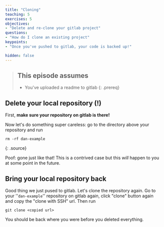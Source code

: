 ```yaml
---
title: "Cloning"
teaching: 5
exercises: 5
objectives:
- "Delete and re-clone your gitlab project"
questions:
- "How do I clone an existing project"
keypoints:
- "Once you've pushed to gitlab, your code is backed up!"

hidden: false
---
```


> ## This episode assumes
>
> - You've uploaded a readme to gitlab
{: .prereq}

## Delete your local repository (!)

First, **make sure your repository on gitlab is there!**

Now let's do something super careless: go to the directory above your repository and run

~~~
rm -rf dan-example
~~~
{: .source}

Poof: gone just like that! This is a contrived case but this _will_ happen to you at some point in the future.

## Bring your local repository back

Good thing we just pused to gitlab. Let's clone the repository
again. Go to your ''`dan-example`'' repository on gitlab again, click
"clone" button again and copy the "clone with SSH" url. Then run

~~~
git clone <copied url>
~~~

You should be back where you were before you deleted everything.
